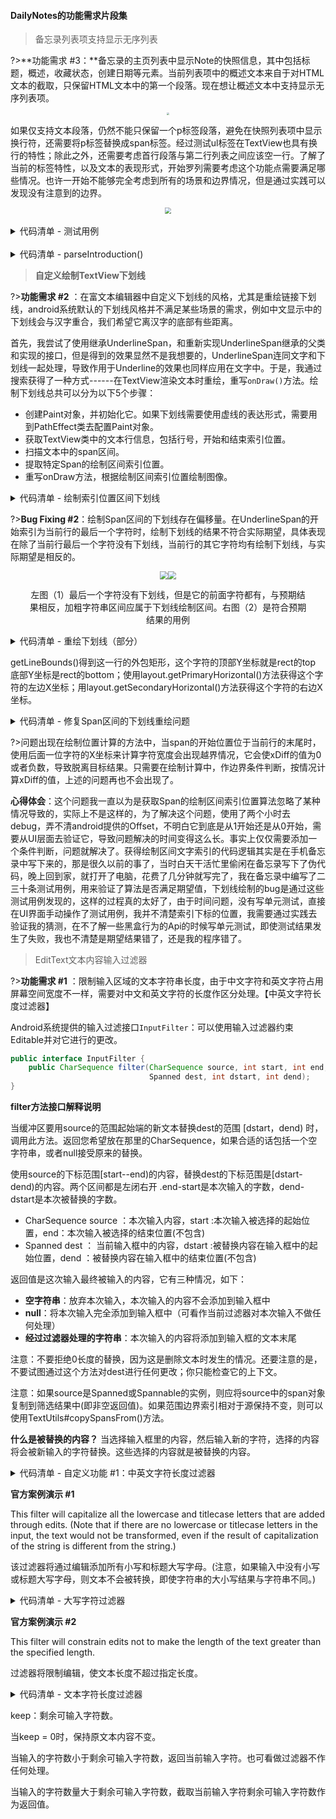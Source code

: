 #### DailyNotes的功能需求片段集

> 备忘录列表项支持显示无序列表

?>**功能需求 #3：**备忘录的主页列表中显示Note的快照信息，其中包括标题，概述，收藏状态，创建日期等元素。当前列表项中的概述文本来自于对HTML文本的截取，只保留HTML文本中的第一个段落。现在想让概述文本中支持显示无序列表项。



<div><center><img src="Articles/20220501/Collage_183909-1716385944439.jpg" style="zoom:25%;"></center></div>

如果仅支持文本段落，仍然不能只保留一个p标签段落，避免在快照列表项中显示换行符，还需要将p标签替换成span标签。经过测试ul标签在TextView也具有换行的特性；除此之外，还需要考虑首行段落与第二行列表之间应该空一行。了解了当前的标签特性，以及文本的表现形式，开始罗列需要考虑这个功能点需要满足哪些情况。也许一开始不能够完全考虑到所有的场景和边界情况，但是通过实践可以发现没有注意到的边界。

<div><center><img src="Articles/20220501/22964563617696.jpg" style="zoom:60%;"></center></div>



<br>

<details>
    <summary>代码清单 - 测试用例</summary>



```
public class NoteTest {

    private Note note;

    @Before
    public void setup() {
        note = new Note();
    }


    @Test
    public void testIntroductionCase01_FirstParagraph_NextList_EndParagraph() {

        String input = "<p>Unless required by applicable law</p>\n" +
                "<ul><li>Copyright 2024</li>" +
                "<li>The Android Open Source Project</li>" +
                "<li>http://www.apache.org/licenses/LICENSE-2.0</li></ul><br>\n" +
                "<p>See the License for the specific language governing permissions.</p>\n";

        String expect = "<p>Unless required by applicable law</p>" +
                "<ul><li>Copyright 2024</li>" +
                "<li>The Android Open Source Project</li>" +
                "<li>http://www.apache.org/licenses/LICENSE-2.0</li></ul>";

        note.input("Test Introduction Parser", input);

        Assert.assertEquals(expect, note.introduction());
    }


    @Test
    public void testIntroductionCase02_FirstList_EndParagraph() {

        String input = "<ul><li>Copyright 2024</li>" +
                "<li>Licensed under the Apache License</li>" +
                "<li>http://www.apache.org/licenses/LICENSE-2.0</li></ul><br>\n" +
                "<p>See the License.</p>";

        String expect = "<ul><li>Copyright 2024</li>" +
                "<li>Licensed under the Apache License</li>" +
                "<li>http://www.apache.org/licenses/LICENSE-2.0</li></ul>";

        note.input("Test Introduction Parser", input);

        Assert.assertEquals(expect, note.introduction());
    }


    @Test
    public void testIntroductionCase03_OnlyList() {

        String input = "<ul><li>The Android Open Source Project</li>" +
                "<li>Apache License, Version 2.0 (the \"License\");</li>" +
                "<li>http://www.apache.org/licenses/LICENSE-2.0</li></ul><br>\n";

        String expect = "<ul><li>The Android Open Source Project</li>" +
                "<li>Apache License, Version 2.0 (the \"License\");</li>" +
                "<li>http://www.apache.org/licenses/LICENSE-2.0</li></ul>";

        note.input("Test Introduction Parser", input);

        Assert.assertEquals(expect, note.introduction());
    }


    @Test
    public void testIntroductionCase04_FirstSecondParagraph_ThirdList() {

        String input = "<p>Agreed to in writing</p>\n" +
                "<p>Copyright 2024, The Android Open Source Project</p>\n" +
                "<ul><li>Licensed under the Apache License, Version 2.0 (the \"License\");</li>" +
                "<li>http://www.apache.org/licenses/LICENSE-2.0</li></ul><br>\n" +
                "<p>See the License for the specific language governing permissions and limitations under the License.</p>\n";

        String expect = "<span>Agreed to in writing</span>";

        note.input("Test Introduction Parser", input);

        Assert.assertEquals(expect, note.introduction());
    }

    @Test
    public void testIntroductionCase05_FirstParagraph_NextListEnd() {

        String input = "<p>Agreed to in writing</p>\n" +
                "<ul><li>Licensed under the Apache License, Version 2.0 (the \"License\");</li>" +
                "<li>http://www.apache.org/licenses/LICENSE-2.0</li></ul><br>\n";

        String expect = "<p>Agreed to in writing</p>" +
                "<ul><li>Licensed under the Apache License, Version 2.0 (the \"License\");</li>" +
                "<li>http://www.apache.org/licenses/LICENSE-2.0</li></ul>";

        note.input("Test Introduction Parser", input);

        Assert.assertEquals(expect, note.introduction());
    }


    @Test
    public void testIntroductionCase06_FirstWhiteLine_NextParagraph() {

        String input = "<p></p>\n<p>Agreed to in writing</p>\n";

        String expect = "<span>Agreed to in writing</span>";

        note.input("Test Introduction Parser", input);

        Assert.assertEquals(expect, note.introduction());
    }


    @Test
    public void testIntroductionCase07_OnlyParagraph() {

        String input = "<p>Agreed to in writing</p>\n";

        String expect = "<span>Agreed to in writing</span>";

        note.input("Test Introduction Parser", input);

        Assert.assertEquals(expect, note.introduction());
    }


    @Test
    public void testIntroductionCase08_FirstWhiteLine_NextListEnd() {

        String input = "<p> </p>\n<ul><li>Licensed under the Apache License, Version 2.0 (the \"License\");</li>" +
                "<li>http://www.apache.org/licenses/LICENSE-2.0</li></ul><br>\n";

        String expect = "<ul><li>Licensed under the Apache License, Version 2.0 (the \"License\");</li>" +
                "<li>http://www.apache.org/licenses/LICENSE-2.0</li></ul>";

        note.input("Test Introduction Parser", input);

        Assert.assertEquals(expect, note.introduction());
    }

    @Test
    public void testIntroductionCase09_OnlyWhiteLine() {

        String input = "<p></p>\n";

        String expect = "";

        note.input("Test Introduction Parser", input);

        Assert.assertEquals(expect, note.introduction());
    }

    @Test
    public void testIntroductionCase10_FirstList_EndParagraph() {

        String input = "<ul><li>Licensed under the Apache License, Version 2.0 (the \"License\");</li>" +
                "<li>http://www.apache.org/licenses/LICENSE-2.0</li></ul><br>\n" +
                "<p>Agreed to in writing</p>";

        String expect = "<ul><li>Licensed under the Apache License, Version 2.0 (the \"License\");</li>" +
                "<li>http://www.apache.org/licenses/LICENSE-2.0</li></ul>";

        note.input("Test Introduction Parser", input);

        Assert.assertEquals(expect, note.introduction());
    }
}
```

</details>

<br>

<details>
    <summary>代码清单 - parseIntroduction()</summary>



```
private void parseIntroduction(@NonNull String html) {
        this.introduction = "";
        String[] paragraphs = html.split("\n");
        if (paragraphs.length < 1) {
            return;
        }

        StringBuilder builder = new StringBuilder();

        for (int i = 0, len = paragraphs.length; i < len; i++) {

            if ("".equals(paragraphs[i].trim())) {
                continue;
            }

            String paragraph = paragraphs[i].trim();
            if (paragraph.contains("<ul>")) {

                // ul should not next line.
                builder.append(paragraph.replace("<br>", ""));

                // current paragraph is last.
                if (i >= len - 1) {
                    break;
                }

                // next is white line or paragraph.
                if (i + 1 <= len - 1) {
                    if (paragraphs[i + 1].contains("<p>")
                            || "".equals(paragraphs[i + 1].trim())) {
                        break;
                    }
                }
                continue;
            }

            if (paragraph.contains("<p>")) {

                // ignore white line => next paragraph.
                String plain = paragraph.replace("<p>", "")
                        .replace("</p>", "");
                if ("".equals(plain.trim())) {
                    continue;
                }

                if (i + 1 <= len - 1 && paragraphs[i + 1].contains("<ul>")) {
                    // don't remove <p>, because next paragraph is list. it's necessary.
                    builder.append(paragraph);
                } else {
                    // when first paragraph.
                    // remove <p> tag, if not, it will be next line show in textview.
                    builder.append(paragraph.replace("<p>", "<span>")
                            .replace("</p>", "</span>"));
                }

                // current paragraph is last.
                if (i >= len - 1) {
                    break;
                }

                // next is list or paragraph.
                if (i + 1 <= len - 1) {
                    if (paragraphs[i + 1].contains("<ul>")) {
                        continue;
                    }
                    if (paragraphs[i + 1].contains("<p>")
                            || "".equals(paragraphs[i + 1].trim())) {
                        break;
                    }
                }
            }
        }
        this.introduction = builder.toString();
    }
```

</details>



> **自定义绘制TextView下划线**

?>**功能需求 #2** ：在富文本编辑器中自定义下划线的风格，尤其是重绘链接下划线，android系统默认的下划线风格并不满足某些场景的需求，例如中文显示中的下划线会与汉字重合，我们希望它离汉字的底部有些距离。

首先，我尝试了使用继承UnderlineSpan，和重新实现UnderlineSpan继承的父类和实现的接口，但是得到的效果显然不是我想要的，UnderlineSpan连同文字和下划线一起处理，导致作用于Underline的效果也同样应用在文字中。于是，我通过搜索获得了一种方式------在TextView渲染文本时重绘，重写`onDraw()`方法。绘制下划线总共可以分为以下5个步骤：

- 创建Paint对象，并初始化它。如果下划线需要使用虚线的表达形式，需要用到PathEffect类去配置Paint对象。
- 获取TextView类中的文本行信息，包括行号，开始和结束索引位置。
- 扫描文本中的span区间。
- 提取特定Span的绘制区间索引位置。
- 重写onDraw方法，根据绘制区间索引位置绘制图像。



<details>
<summary>代码清单 - 绘制索引位置区间下划线</summary>

**Input**：文本行数组，Span区间数组

**Output**：绘制区间文字索引数组

```java
// 寻找span在文字行中的区间位置
for (SpanInterval interval : spanIntervals) {
    // 在寻找下一个span的区间时，需要复位
    boolean endAtNextRow = false;
    int startIndex = interval.start;
    int endIndex = interval.end;

    for (int row = 0; row < textIndexes.size(); row ++) {

        // 寻找Span开始位置
        if (startIndex >= textIndexes.get(row).start 
         && startIndex <= textIndexes.get(row).end) {

            // 寻找Span结束位置
            if (endIndex > textIndexes.get(row).start 
             && endIndex <= textIndexes.get(row).end) {
                TextInterval onlyOneRow = new TextInterval(row, startIndex, endIndex);
                drawIndexes.add(onlyOneRow);
                break; // 找到当前span的区间位置，跳出行遍历循环，继续寻找下一个span的区间位置。
            } else {
                // 当结束位置不再此行，记录整个区间位置--它也是需要绘制的。
                TextInterval rowSpanRow = new TextInterval(
                    row,startIndex,textIndexes.get(row).end);
                drawIndexes.add(rowSpanRow);
                endAtNextRow = true;
            }

       } else {

            if (endAtNextRow) {
                 if (endIndex >= textIndexes.get(row).start 
                  && endIndex <= textIndexes.get(row).end) {
                     // 结束位置在当前行
                     TextInterval lastRow = new TextInterval(
                                   row, textIndexes.get(row).start, endIndex);
                     drawIndexes.add(lastRow);
                     break; // 结束寻找当前span的区间。
                 } else {
                     TextInterval midRow = new TextInterval(
                                    row, textIndexes.get(row).start,
                                    textIndexes.get(row).end);
                     drawIndexes.add(midRow);
                 }
           }
      }
   } // for each line text end.
} // for each span end.
```
</details>




?>**Bug Fixing #2**：绘制Span区间的下划线存在偏移量。在UnderlineSpan的开始索引为当前行的最后一个字符时，绘制下划线的结果不符合实际期望，具体表现在除了当前行最后一个字符没有下划线，当前行的其它字符均有绘制下划线，与实际期望是相反的。

<div><center><img src="Articles/20220501/Screenshot_20230417-223232.png" style="zoom:80%;"><img src="Articles/20220501/Screenshot_20230418-214633.png" style="zoom:80%;"><center><p  style="width:90%;">左图（1）最后一个字符没有下划线，但是它的前面字符都有，与预期结果相反，加粗字符串区间应属于下划线绘制区间。右图（2）是符合预期结果的用例</p></center></div>

<details>
<summary>代码清单 - 重绘下划线（部分）</summary>

```java
float xStart, xStop, xDiff;
int baseline;

for (int i = 0; i < drawIndexs.size(); i++) {
   baseline = getLineBounds(drawIndexs.get(i).line, mRect);
   xStart = layout.getPrimaryHorizontal(drawIndexs.get(i).start);
   xDiff = layout.getPrimaryHorizontal(drawIndexs.get(i).start + 1) - xStart;
   xStop = layout.getPrimaryHorizontal(drawIndexs.get(i).end - 1) + xDiff;
   canvas.drawLine(xStart,baseline + mStrokeWidth + 4,xStop,baseline + mStrokeWidth + 4,mPaint);
}
```
</details>

getLineBounds()得到这一行的外包矩形，这个字符的顶部Y坐标就是rect的top 底部Y坐标是rect的bottom；使用layout.getPrimaryHorizontal()方法获得这个字符的左边X坐标；用layout.getSecondaryHorizontal()方法获得这个字符的右边X坐标。

<details>
<summary>代码清单 - 修复Span区间的下划线重绘问题</summary>



```java
private void drawLinesOn(Canvas canvas) {
    float startX, stopX, diffX;
    int baseline;
    final Layout layout = getLayout();
    for (int i = 0; i < drawIndexes.size(); i++) {
        TextInterval underlineSpan = drawIndexes.get(i);
        TextInterval lineInterval = textIndexes.get(underlineSpan.line);
        baseline = getLineBounds(underlineSpan.line, mRect);
        startX = layout.getPrimaryHorizontal(underlineSpan.start);
        if (underlineSpan.start + 1 == lineInterval.end 
         || underlineSpan.start == lineInterval.end) {
            diffX = startX - layout.getPrimaryHorizontal(underlineSpan.start - 1);
        } else {
            diffX = layout.getPrimaryHorizontal(underlineSpan.start + 1) - startX;
        }
        stopX = layout.getPrimaryHorizontal(underlineSpan.end - 1) + diffX;
        canvas.drawLine(startX, baseline + mStrokeWidth + 4, 
                        stopX, baseline + mStrokeWidth + 4, mPaint);
    }
}
```

</details>

?>问题出现在绘制位置计算的方法中，当span的开始位置位于当前行的末尾时，使用后面一位字符的X坐标来计算字符宽度会出现越界情况，它会使xDiff的值为0或者负数，导致脱离目标结果。只需要在绘制计算中，作边界条件判断，按情况计算xDiff的值，上述的问题再也不会出现了。

**心得体会**：这个问题我一直以为是获取Span的绘制区间索引位置算法忽略了某种情况导致的，实际上不是这样的，为了解决这个问题，使用了两个小时去debug，弄不清android提供的Offset，不明白它到底是从1开始还是从0开始，需要从UI层面去验证它，导致问题解决的时间变得这么长。事实上仅仅需要添加一个条件判断，问题就解决了。获得绘制区间文字索引的代码逻辑其实是在手机备忘录中写下来的，那是很久以前的事了，当时白天干活忙里偷闲在备忘录写下了伪代码，晚上回到家，就打开了电脑，花费了几分钟就写完了，我在备忘录中编写了二三十条测试用例，用来验证了算法是否满足期望值，下划线绘制的bug是通过这些测试用例发现的，这样的过程真的太好了，由于时间问题，没有写单元测试，直接在UI界面手动操作了测试用例，我并不清楚索引下标的位置，我需要通过实践去验证我的猜测，在不了解一些黑盒行为的Api的时候写单元测试，即使测试结果发生了失败，我也不清楚是期望结果错了，还是我的程序错了。

> EditText文本内容输入过滤器

?>**功能需求 #1** ：限制输入区域的文本字符串长度，由于中文字符和英文字符占用屏幕空间宽度不一样，需要对中文和英文字符的长度作区分处理。【中英文字符长度过滤器】

Android系统提供的输入过滤接口`InputFilter`：可以使用输入过滤器约束Editable并对它进行的更改。

```java
public interface InputFilter {
    public CharSequence filter(CharSequence source, int start, int end,
                               Spanned dest, int dstart, int dend);
}
```

**filter方法接口解释说明**

当缓冲区要用source的范围起始端的新文本替换dest的范围 [dstart，dend) 时，调用此方法。返回您希望放在那里的CharSequence，如果合适的话包括一个空字符串，或者null接受原来的替换。



使用source的下标范围[start--end)的内容，替换dest的下标范围是[dstart-dend)的内容。两个区间都是左闭右开 .end-start是本次输入的字数，dend-dstart是本次被替换的字数。

- CharSequence source ：本次输入内容，start :本次输入被选择的起始位置，end：本次输入被选择的结束位置(不包含)
- Spanned dest ： 当前输入框中的内容，dstart :被替换内容在输入框中的起始位置，dend ：被替换内容在输入框中的结束位置(不包含)



返回值是这次输入最终被输入的内容，它有三种情况，如下：

- **空字符串**：放弃本次输入，本次输入的内容不会添加到输入框中
- **null**：将本次输入完全添加到输入框中（可看作当前过滤器对本次输入不做任何处理）
- **经过过滤器处理的字符串**：本次输入的内容将添加到输入框的文本末尾

注意：不要拒绝0长度的替换，因为这是删除文本时发生的情况。还要注意的是，不要试图通过这个方法对dest进行任何更改；你只能检查它的上下文。

注意：如果source是Spanned或Spannable的实例，则应将source中的span对象复制到筛选结果中(即非空返回值)。如果范围边界索引相对于源保持不变，则可以使用TextUtils#copySpansFrom()方法。

**什么是被替换的内容？** 当选择输入框里的内容，然后输入新的字符，选择的内容将会被新输入的字符替换。这些选择的内容就是被替换的内容。 

<details>
    <summary>代码清单 - 自定义功能 #1：中英文字符长度过滤器</summary>



```java
public class CharLengthFilter implements InputFilter {

    private final int maxCharLen;
    
    public CharLengthFilter(int charLen) {
        this.maxCharLen = charLen;
    }
    
    @Override
    public CharSequence filter(CharSequence source, int start, int end,
                               Spanned dest, int dstart, int dend) {
        // 48-57: 0-9
        // 65-90: A-Z
        // 97-122: a-z
    
        if (source.length() == 0) {
            return "";
        }
    
        int currentCharLen = 0;
        for (int n = 0, size = dest.length(); n < size; n ++) {
            char c = dest.charAt(n);
            if (isNumber(c) || isLowerAlpha(c) || isUpperAlpha(c)) {
                currentCharLen += 1;
            } else {
                currentCharLen += 2;
            }
        }
    
        for (int i = 0, len = source.length(); i < len;  i ++) {
            char c = source.charAt(i);
    
            if (isNumber(c) || isLowerAlpha(c) || isUpperAlpha(c)) {
                currentCharLen += 1;
            } else {
                currentCharLen += 2;
            }
            if (currentCharLen > maxCharLen) {
                return source.subSequence(0, i);
            }
        }
    
        return null;
    }
    
    private boolean isNumber(char c) {
        return c >= 48 && c <= 57;
    }
    
    private boolean isLowerAlpha(char c) {
        return c >= 65 && c <= 90;
    }
    
    private boolean isUpperAlpha(char c) {
        return c >= 97 && c <= 122;
    }
}

```

</details>

**官方案例演示 #1**

This filter will capitalize all the lowercase and titlecase letters that are added through edits. (Note that if there are no lowercase or titlecase letters in the input, the text would not be transformed, even if the result of capitalization of the string is different from the string.)

该过滤器将通过编辑添加所有小写和标题大写字母。(注意，如果输入中没有小写或标题大写字母，则文本不会被转换，即使字符串的大小写结果与字符串不同。)

<details>
    <summary>代码清单 - 大写字符过滤器</summary>


```
public class AllCaps implements InputFilter {
        private final Locale mLocale;

        public AllCaps() {
            mLocale = null;
        }
    
        /**
         * Constructs a locale-specific AllCaps filter, 
         * to make sure capitalization rules of that
         * locale are used for transforming the sequence.
         */
        public AllCaps(@NonNull Locale locale) {
            Preconditions.checkNotNull(locale);
            mLocale = locale;
        }
    
        public CharSequence filter(CharSequence source, int start, int end,
                                   Spanned dest, int dstart, int dend) {
            final CharSequence wrapper = new CharSequenceWrapper(source, start, end);
    
            boolean lowerOrTitleFound = false;
            final int length = end - start;
            for (int i = 0, cp; i < length; i += Character.charCount(cp)) {
                // We access 'wrapper' instead of 'source' to make sure 
                // no code unit beyond 'end' is ever accessed.
                cp = Character.codePointAt(wrapper, i);
                if (Character.isLowerCase(cp) || Character.isTitleCase(cp)) {
                    lowerOrTitleFound = true;
                    break;
                }
            }
            if (!lowerOrTitleFound) {
                return null; // keep original
            }
    
            final boolean copySpans = source instanceof Spanned;
            final CharSequence upper = TextUtils.toUpperCase(mLocale, wrapper, copySpans);
            if (upper == wrapper) {
                // Nothing was changed in the uppercasing operation. This is weird, since
                // we had found at least one lowercase or titlecase character. 
                // But we cant do anything better than keeping the original in this case.
                return null; // keep original
            }
            // Return a SpannableString or String for backward compatibility.
            return copySpans ? new SpannableString(upper) : upper.toString();
        }
    
        private static class CharSequenceWrapper implements CharSequence, Spanned {
            private final CharSequence mSource;
            private final int mStart, mEnd;
            private final int mLength;
    
            CharSequenceWrapper(CharSequence source, int start, int end) {
                mSource = source;
                mStart = start;
                mEnd = end;
                mLength = end - start;
            }
    
            public int length() {
                return mLength;
            }
    
            public char charAt(int index) {
                if (index < 0 || index >= mLength) {
                    throw new IndexOutOfBoundsException();
                }
                return mSource.charAt(mStart + index);
            }
    
            public CharSequence subSequence(int start, int end) {
                if (start < 0 || end < 0 || end > mLength || start > end) {
                    throw new IndexOutOfBoundsException();
                }
                return new CharSequenceWrapper(mSource, mStart + start, mStart + end);
            }
    
            public String toString() {
                return mSource.subSequence(mStart, mEnd).toString();
            }
    
            public <T> T[] getSpans(int start, int end, Class<T> type) {
                return ((Spanned) mSource).getSpans(mStart + start, mStart + end, type);
            }
    
            public int getSpanStart(Object tag) {
                return ((Spanned) mSource).getSpanStart(tag) - mStart;
            }
    
            public int getSpanEnd(Object tag) {
                return ((Spanned) mSource).getSpanEnd(tag) - mStart;
            }
    
            public int getSpanFlags(Object tag) {
                return ((Spanned) mSource).getSpanFlags(tag);
            }
    
            public int nextSpanTransition(int start, int limit, Class type) {
                return ((Spanned) mSource).nextSpanTransition(mStart + start, mStart + limit, type)
                        - mStart;
            }
        }
    }

```

</details>

**官方案例演示 #2**

This filter will constrain edits not to make the length of the text greater than the specified length.

过滤器将限制编辑，使文本长度不超过指定长度。

<details>
    <summary>代码清单 - 文本字符长度过滤器</summary>

```java
public static class LengthFilter implements InputFilter {
        @UnsupportedAppUsage
        private final int mMax;

        public LengthFilter(int max) {
            mMax = max;
        }

        public CharSequence filter(CharSequence source, int start, int end, Spanned dest,
                int dstart, int dend) {
            int keep = mMax - (dest.length() - (dend - dstart));
            if (keep <= 0) {
                return "";
            } else if (keep >= end - start) {
                return null; // keep original
            } else {
                keep += start;
                if (Character.isHighSurrogate(source.charAt(keep - 1))) {
                    --keep;
                    if (keep == start) {
                        return "";
                    }
                }
                return source.subSequence(start, keep);
            }
        }

        /**
         * @return the maximum length enforced by this input filter
         */
        public int getMax() {
            return mMax;
        }
    }
```

</details>

keep：剩余可输入字符数。

当keep = 0时，保持原文本内容不变。

当输入的字符数小于剩余可输入字符数，返回当前输入字符。也可看做过滤器不作任何处理。

当输入的字符数量大于剩余可输入字符数，截取当前输入字符剩余可输入字符数作为返回值。
